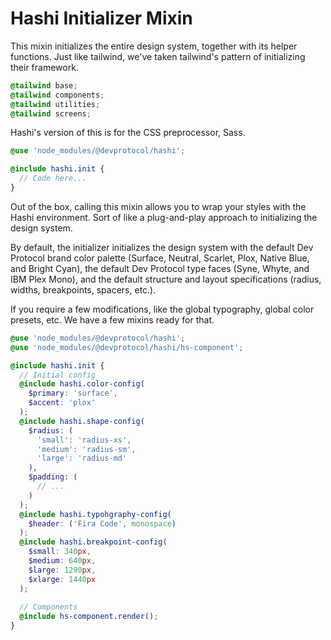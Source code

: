 # Hashi Initializer Mixin
This mixin initializes the entire design system, together with its helper functions. Just like tailwind, we've taken tailwind's pattern of initializing their framework.
```css
@tailwind base;
@tailwind components;
@tailwind utilities;
@tailwind screens;
```
Hashi's version of this is for the CSS preprocessor, Sass.
```scss
@use 'node_modules/@devprotocol/hashi';

@include hashi.init {
  // Code here...
}
```
Out of the box, calling this mixin allows you to wrap your styles with the Hashi environment. Sort of like a plug-and-play approach to initializing the design system.

By default, the initializer initializes the design system with the default Dev Protocol brand color palette (Surface, Neutral, Scarlet, Plox, Native Blue, and Bright Cyan), the default Dev Protocol type faces (Syne, Whyte, and IBM Plex Mono), and the default structure and layout specifications (radius, widths, breakpoints, spacers, etc.). 

If you require a few modifications, like the global typography, global color presets, etc. We have a few mixins ready for that.

```scss
@use 'node_modules/@devprotocol/hashi';
@use 'node_modules/@devprotocol/hashi/hs-component';

@include hashi.init {
  // Initial config
  @include hashi.color-config(
    $primary: 'surface',
    $accent: 'plox'
  );
  @include hashi.shape-config(
    $radius: (
      'small': 'radius-xs',
      'medium': 'radius-sm',
      'large': 'radius-md'
    ),
    $padding: (
      // ...
    )
  );
  @include hashi.typohgraphy-config(
    $header: ('Fira Code', monospace)
  );
  @include hashi.breakpoint-config(
    $small: 340px,
    $medium: 640px,
    $large: 1290px,
    $xlarge: 1440px
  );
  
  // Components
  @include hs-component.render();
}
```